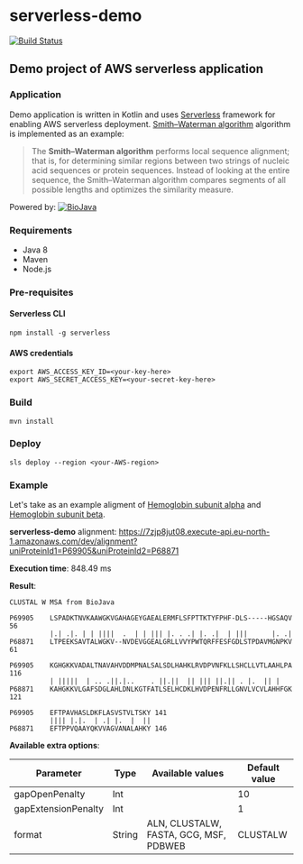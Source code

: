 # serverless-demo
[![Build Status](https://travis-ci.org/uio-bmi/serverless-demo.svg?branch=master)](https://travis-ci.org/uio-bmi/serverless-demo)

## Demo project of AWS serverless application

### Application
Demo application is written in Kotlin and uses [Serverless](https://serverless.com/) framework for enabling AWS serverless deployment. [Smith–Waterman algorithm](https://en.wikipedia.org/wiki/Smith%E2%80%93Waterman_algorithm) algorithm is implemented as an example:
> The **Smith–Waterman algorithm** performs local sequence alignment; that is, for determining similar regions between two strings of nucleic acid sequences or protein sequences. Instead of looking at the entire sequence, the Smith–Waterman algorithm compares segments of all possible lengths and optimizes the similarity measure.

Powered by: [![BioJava](https://biojava.org/images/logo/logo_100.png)](https://biojava.org/)

### Requirements
- Java 8
- Maven
- Node.js

### Pre-requisites

#### Serverless CLI
```
npm install -g serverless
```

#### AWS credentials
```
export AWS_ACCESS_KEY_ID=<your-key-here>
export AWS_SECRET_ACCESS_KEY=<your-secret-key-here>
```

### Build
```
mvn install
```

### Deploy 
```
sls deploy --region <your-AWS-region>
```

### Example
Let's take as an example aligment of [Hemoglobin subunit alpha](https://www.uniprot.org/uniprot/P69905) and [Hemoglobin subunit beta](https://www.uniprot.org/uniprot/P68871).

**serverless-demo** alignment: https://7zjp8jut08.execute-api.eu-north-1.amazonaws.com/dev/alignment?uniProteinId1=P69905&uniProteinId2=P68871

**Execution time**: 848.49 ms

**Result**:
```
CLUSTAL W MSA from BioJava

P69905    LSPADKTNVKAAWGKVGAHAGEYGAEALERMFLSFPTTKTYFPHF-DLS-----HGSAQV  56
          |.| .|. | | ||||  .  | | ||| |. . .| |. .|  | |||      |. .|
P68871    LTPEEKSAVTALWGKV--NVDEVGGEALGRLLVVYPWTQRFFESFGDLSTPDAVMGNPKV  61

P69905    KGHGKKVADALTNAVAHVDDMPNALSALSDLHAHKLRVDPVNFKLLSHCLLVTLAAHLPA 116
          | |||||  | .. .||.|..    . ||.||  || ||| ||.|| . |.  || |   
P68871    KAHGKKVLGAFSDGLAHLDNLKGTFATLSELHCDKLHVDPENFRLLGNVLVCVLAHHFGK 121

P69905    EFTPAVHASLDKFLASVSTVLTSKY 141
          |||| |.|.  | .| |.  |  ||
P68871    EFTPPVQAAYQKVVAGVANALAHKY 146
```

**Available extra options**:

| Parameter           | Type   | Available values                       | Default value  |
|---------------------|--------|----------------------------------------|----------------|
| gapOpenPenalty      | Int    |                                        | 10             |
| gapExtensionPenalty | Int    |                                        | 1              |
| format              | String | ALN, CLUSTALW, FASTA, GCG, MSF, PDBWEB | CLUSTALW       |
